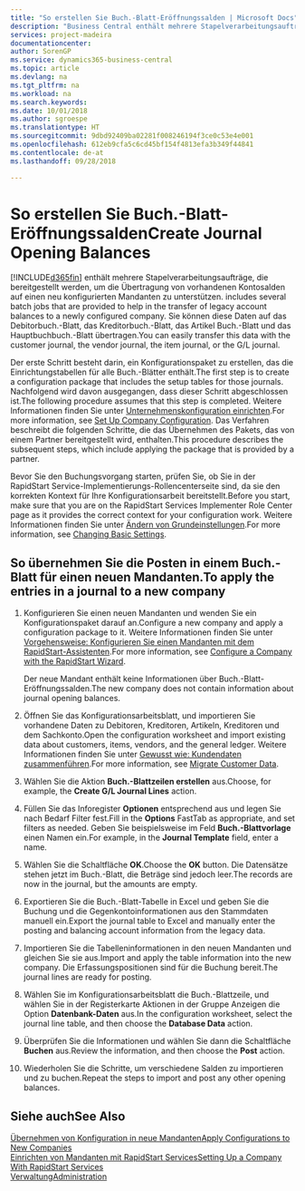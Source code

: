 ```yaml
---
title: "So erstellen Sie Buch.-Blatt-Eröffnungssalden | Microsoft Docs"
description: "Business Central enthält mehrere Stapelverarbeitungsaufträge, die bereitgestellt werden, um die Übertragung von vorhandenen Kontosalden auf einen neu konfigurierten Mandanten zu unterstützen. Sie können diese Daten mithilfe von Buch.-Blatt-Buchungen einfach übertragen."
services: project-madeira
documentationcenter: 
author: SorenGP
ms.service: dynamics365-business-central
ms.topic: article
ms.devlang: na
ms.tgt_pltfrm: na
ms.workload: na
ms.search.keywords: 
ms.date: 10/01/2018
ms.author: sgroespe
ms.translationtype: HT
ms.sourcegitcommit: 9dbd92409ba02281f008246194f3ce0c53e4e001
ms.openlocfilehash: 612eb9cfa5c6cd45bf154f4813efa3b349f44841
ms.contentlocale: de-at
ms.lasthandoff: 09/28/2018

---
```

# <a name="create-journal-opening-balances"></a><span data-ttu-id="a4e31-104">So erstellen Sie Buch.-Blatt-Eröffnungssalden</span><span class="sxs-lookup"><span data-stu-id="a4e31-104">Create Journal Opening Balances</span></span>
[!INCLUDE[d365fin](includes/d365fin_md.md)] <span data-ttu-id="a4e31-105">enthält mehrere Stapelverarbeitungsaufträge, die bereitgestellt werden, um die Übertragung von vorhandenen Kontosalden auf einen neu konfigurierten Mandanten zu unterstützen.</span><span class="sxs-lookup"><span data-stu-id="a4e31-105"> includes several batch jobs that are provided to help in the transfer of legacy account balances to a newly configured company.</span></span> <span data-ttu-id="a4e31-106">Sie können diese Daten auf das Debitorbuch.-Blatt, das Kreditorbuch.-Blatt, das Artikel Buch.-Blatt und das Hauptbuchbuch.-Blatt übertragen.</span><span class="sxs-lookup"><span data-stu-id="a4e31-106">You can easily transfer this data with the customer journal, the vendor journal, the item journal, or the G/L journal.</span></span>

<span data-ttu-id="a4e31-107">Der erste Schritt besteht darin, ein Konfigurationspaket zu erstellen, das die Einrichtungstabellen für alle Buch.-Blätter enthält.</span><span class="sxs-lookup"><span data-stu-id="a4e31-107">The first step is to create a configuration package that includes the setup tables for those journals.</span></span> <span data-ttu-id="a4e31-108">Nachfolgend wird davon ausgegangen, dass dieser Schritt abgeschlossen ist.</span><span class="sxs-lookup"><span data-stu-id="a4e31-108">The following procedure assumes that this step is completed.</span></span> <span data-ttu-id="a4e31-109">Weitere Informationen finden Sie unter [Unternehmenskonfiguration einrichten](admin-set-up-company-configuration.md).</span><span class="sxs-lookup"><span data-stu-id="a4e31-109">For more information, see [Set Up Company Configuration](admin-set-up-company-configuration.md).</span></span> <span data-ttu-id="a4e31-110">Das Verfahren beschreibt die folgenden Schritte, die das Übernehmen des Pakets, das von einem Partner bereitgestellt wird, enthalten.</span><span class="sxs-lookup"><span data-stu-id="a4e31-110">This procedure describes the subsequent steps, which include applying the package that is provided by a partner.</span></span>  

<span data-ttu-id="a4e31-111">Bevor Sie den Buchungsvorgang starten, prüfen Sie, ob Sie in der RapidStart Service-Implementierungs-Rollencenterseite sind, da sie den korrekten Kontext für Ihre Konfigurationsarbeit bereitstellt.</span><span class="sxs-lookup"><span data-stu-id="a4e31-111">Before you start, make sure that you are on the RapidStart Services Implementer Role Center page as it provides the correct context for your configuration work.</span></span> <span data-ttu-id="a4e31-112">Weitere Informationen finden Sie unter [Ändern von Grundeinstellungen](ui-change-basic-settings.md).</span><span class="sxs-lookup"><span data-stu-id="a4e31-112">For more information, see [Changing Basic Settings](ui-change-basic-settings.md).</span></span>

## <a name="to-apply-the-entries-in-a-journal-to-a-new-company"></a><span data-ttu-id="a4e31-113">So übernehmen Sie die Posten in einem Buch.-Blatt für einen neuen Mandanten.</span><span class="sxs-lookup"><span data-stu-id="a4e31-113">To apply the entries in a journal to a new company</span></span>  
1. <span data-ttu-id="a4e31-114">Konfigurieren Sie einen neuen Mandanten und wenden Sie ein Konfigurationspaket darauf an.</span><span class="sxs-lookup"><span data-stu-id="a4e31-114">Configure a new company and apply a configuration package to it.</span></span> <span data-ttu-id="a4e31-115">Weitere Informationen finden Sie unter [Vorgehensweise: Konfigurieren Sie einen Mandanten mit dem RapidStart-Assistenten](admin-how-to-configure-a-company-with-the-rapidstart-wizard.md).</span><span class="sxs-lookup"><span data-stu-id="a4e31-115">For more information, see [Configure a Company with the RapidStart Wizard](admin-how-to-configure-a-company-with-the-rapidstart-wizard.md).</span></span>  

    <span data-ttu-id="a4e31-116">Der neue Mandant enthält keine Informationen über Buch.-Blatt-Eröffnungssalden.</span><span class="sxs-lookup"><span data-stu-id="a4e31-116">The new company does not contain information about journal opening balances.</span></span>  

2. <span data-ttu-id="a4e31-117">Öffnen Sie das Konfigurationsarbeitsblatt, und importieren Sie vorhandene Daten zu Debitoren, Kreditoren, Artikeln, Kreditoren und dem Sachkonto.</span><span class="sxs-lookup"><span data-stu-id="a4e31-117">Open the configuration worksheet and import existing data about customers, items, vendors, and the general ledger.</span></span> <span data-ttu-id="a4e31-118">Weitere Informationen finden Sie unter [Gewusst wie: Kundendaten zusammenführen](admin-migrate-customer-data.md).</span><span class="sxs-lookup"><span data-stu-id="a4e31-118">For more information, see [Migrate Customer Data](admin-migrate-customer-data.md).</span></span>  
3. <span data-ttu-id="a4e31-119">Wählen Sie die Aktion **Buch.-Blattzeilen erstellen** aus.</span><span class="sxs-lookup"><span data-stu-id="a4e31-119">Choose, for example, the **Create G/L Journal Lines** action.</span></span>  
4. <span data-ttu-id="a4e31-120">Füllen Sie das Inforegister **Optionen** entsprechend aus und legen Sie nach Bedarf Filter fest.</span><span class="sxs-lookup"><span data-stu-id="a4e31-120">Fill in the **Options** FastTab as appropriate, and set filters as needed.</span></span> <span data-ttu-id="a4e31-121">Geben Sie beispielsweise im Feld **Buch.-Blattvorlage** einen Namen ein.</span><span class="sxs-lookup"><span data-stu-id="a4e31-121">For example, in the **Journal Template** field, enter a name.</span></span>  
5. <span data-ttu-id="a4e31-122">Wählen Sie die Schaltfläche **OK**.</span><span class="sxs-lookup"><span data-stu-id="a4e31-122">Choose the **OK** button.</span></span> <span data-ttu-id="a4e31-123">Die Datensätze stehen jetzt im Buch.-Blatt, die Beträge sind jedoch leer.</span><span class="sxs-lookup"><span data-stu-id="a4e31-123">The records are now in the journal, but the amounts are empty.</span></span>  
6. <span data-ttu-id="a4e31-124">Exportieren Sie die Buch.-Blatt-Tabelle in Excel und geben Sie die Buchung und die Gegenkontoinformationen aus den Stammdaten manuell ein.</span><span class="sxs-lookup"><span data-stu-id="a4e31-124">Export the journal table to Excel and manually enter the posting and balancing account information from the legacy data.</span></span>
7. <span data-ttu-id="a4e31-125">Importieren Sie die Tabelleninformationen in den neuen Mandanten und gleichen Sie sie aus.</span><span class="sxs-lookup"><span data-stu-id="a4e31-125">Import and apply the table information into the new company.</span></span> <span data-ttu-id="a4e31-126">Die Erfassungspositionen sind für die Buchung bereit.</span><span class="sxs-lookup"><span data-stu-id="a4e31-126">The journal lines are ready for posting.</span></span>  
8. <span data-ttu-id="a4e31-127">Wählen Sie im Konfigurationsarbeitsblatt die Buch.-Blattzeile, und wählen Sie in der Registerkarte Aktionen in der Gruppe Anzeigen die Option **Datenbank-Daten** aus.</span><span class="sxs-lookup"><span data-stu-id="a4e31-127">In the configuration worksheet, select the journal line table, and then choose the **Database Data** action.</span></span>  
9. <span data-ttu-id="a4e31-128">Überprüfen Sie die Informationen und wählen Sie dann die Schaltfläche **Buchen** aus.</span><span class="sxs-lookup"><span data-stu-id="a4e31-128">Review the information, and then choose the **Post** action.</span></span>  
10. <span data-ttu-id="a4e31-129">Wiederholen Sie die Schritte, um verschiedene Salden zu importieren und zu buchen.</span><span class="sxs-lookup"><span data-stu-id="a4e31-129">Repeat the steps to import and post any other opening balances.</span></span>  

## <a name="see-also"></a><span data-ttu-id="a4e31-130">Siehe auch</span><span class="sxs-lookup"><span data-stu-id="a4e31-130">See Also</span></span>  
[<span data-ttu-id="a4e31-131">Übernehmen von Konfiguration in neue Mandanten</span><span class="sxs-lookup"><span data-stu-id="a4e31-131">Apply Configurations to New Companies</span></span>](admin-apply-configuration-to-new-companies.md)  
[<span data-ttu-id="a4e31-132">Einrichten von Mandanten mit RapidStart Services</span><span class="sxs-lookup"><span data-stu-id="a4e31-132">Setting Up a Company With RapidStart Services</span></span>](admin-set-up-a-company-with-rapidstart.md)  
[<span data-ttu-id="a4e31-133">Verwaltung</span><span class="sxs-lookup"><span data-stu-id="a4e31-133">Administration</span></span>](admin-setup-and-administration.md)


